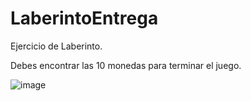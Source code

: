 # LaberintoEntrega

Ejercicio de Laberinto.

Debes encontrar las 10 monedas para terminar el juego.

![image](https://github.com/user-attachments/assets/dc181dfd-63df-4887-842f-866d2f5828ba)
